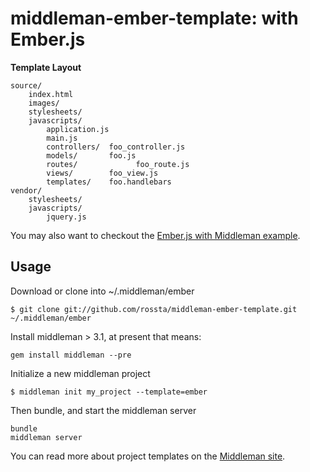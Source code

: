 middleman-ember-template: with Ember.js
=======================================

**Template Layout**

	source/
		index.html
		images/
		stylesheets/
		javascripts/
			application.js
			main.js
			controllers/  foo_controller.js
			models/       foo.js
			routes/  			foo_route.js
			views/        foo_view.js
			templates/    foo.handlebars
	vendor/
		stylesheets/
		javascripts/
			jquery.js

You may also want to checkout the [Ember.js with Middleman example](https://github.com/GutenYe/example-ember-with-middleman).

Usage
-----

Download or clone into ~/.middleman/ember

```
$ git clone git://github.com/rossta/middleman-ember-template.git ~/.middleman/ember
```

Install middleman > 3.1, at present that means:
```
gem install middleman --pre
```

Initialize a new middleman project

```
$ middleman init my_project --template=ember
```

Then bundle, and start the middleman server
```
bundle
middleman server
```

You can read more about project templates on the [Middleman site](http://middlemanapp.com/getting-started/welcome/).
